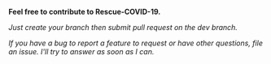 **Feel free to contribute to Rescue-COVID-19.**

*Just create your branch then submit pull request on the dev branch.*

*If you have a bug to report a feature to request or have other questions, file an issue. I'll try to answer as soon as I can.*
